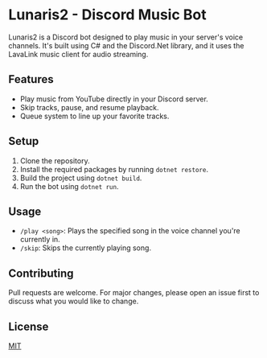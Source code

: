# Lunaris2 - Discord Music Bot

Lunaris2 is a Discord bot designed to play music in your server's voice channels. It's built using C# and the Discord.Net library, and it uses the LavaLink music client for audio streaming.

## Features

- Play music from YouTube directly in your Discord server.
- Skip tracks, pause, and resume playback.
- Queue system to line up your favorite tracks.

## Setup

1. Clone the repository.
2. Install the required packages by running `dotnet restore`.
3. Build the project using `dotnet build`.
4. Run the bot using `dotnet run`.

## Usage

- `/play <song>`: Plays the specified song in the voice channel you're currently in.
- `/skip`: Skips the currently playing song.

## Contributing

Pull requests are welcome. For major changes, please open an issue first to discuss what you would like to change.

## License

[MIT](https://choosealicense.com/licenses/mit/)
